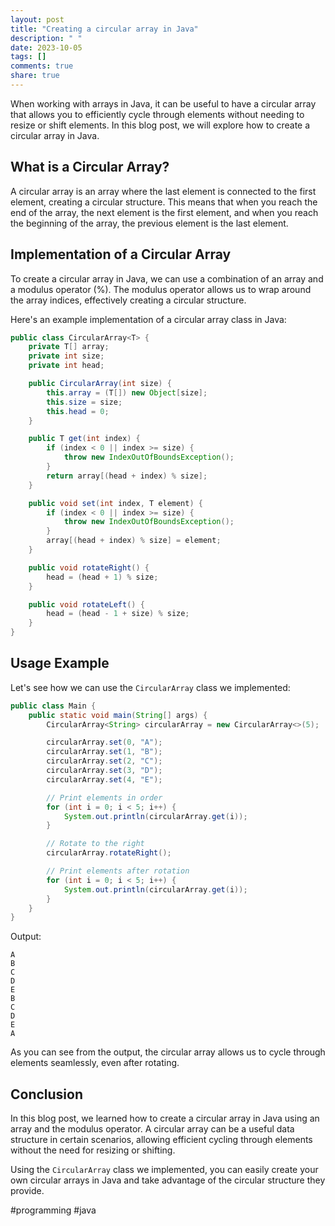 ```yaml
---
layout: post
title: "Creating a circular array in Java"
description: " "
date: 2023-10-05
tags: []
comments: true
share: true
---
```


When working with arrays in Java, it can be useful to have a circular array that allows you to efficiently cycle through elements without needing to resize or shift elements. In this blog post, we will explore how to create a circular array in Java.

## What is a Circular Array?

A circular array is an array where the last element is connected to the first element, creating a circular structure. This means that when you reach the end of the array, the next element is the first element, and when you reach the beginning of the array, the previous element is the last element.

## Implementation of a Circular Array

To create a circular array in Java, we can use a combination of an array and a modulus operator (%). The modulus operator allows us to wrap around the array indices, effectively creating a circular structure.

Here's an example implementation of a circular array class in Java:

```java
public class CircularArray<T> {
    private T[] array;
    private int size;
    private int head;

    public CircularArray(int size) {
        this.array = (T[]) new Object[size];
        this.size = size;
        this.head = 0;
    }

    public T get(int index) {
        if (index < 0 || index >= size) {
            throw new IndexOutOfBoundsException();
        }
        return array[(head + index) % size];
    }

    public void set(int index, T element) {
        if (index < 0 || index >= size) {
            throw new IndexOutOfBoundsException();
        }
        array[(head + index) % size] = element;
    }

    public void rotateRight() {
        head = (head + 1) % size;
    }

    public void rotateLeft() {
        head = (head - 1 + size) % size;
    }
}
```

## Usage Example

Let's see how we can use the `CircularArray` class we implemented:

```java
public class Main {
    public static void main(String[] args) {
        CircularArray<String> circularArray = new CircularArray<>(5);

        circularArray.set(0, "A");
        circularArray.set(1, "B");
        circularArray.set(2, "C");
        circularArray.set(3, "D");
        circularArray.set(4, "E");

        // Print elements in order
        for (int i = 0; i < 5; i++) {
            System.out.println(circularArray.get(i));
        }

        // Rotate to the right
        circularArray.rotateRight();

        // Print elements after rotation
        for (int i = 0; i < 5; i++) {
            System.out.println(circularArray.get(i));
        }
    }
}
```

Output:
```
A
B
C
D
E
B
C
D
E
A
```

As you can see from the output, the circular array allows us to cycle through elements seamlessly, even after rotating.

## Conclusion

In this blog post, we learned how to create a circular array in Java using an array and the modulus operator. A circular array can be a useful data structure in certain scenarios, allowing efficient cycling through elements without the need for resizing or shifting.

Using the `CircularArray` class we implemented, you can easily create your own circular arrays in Java and take advantage of the circular structure they provide.

#programming #java